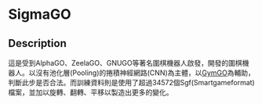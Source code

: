 # SigmaGO
## Description
這是受到AlphaGO、ZeelaGO、GNUGO等著名圍棋機器人啟發，開發的圍棋機器人。以沒有池化層(Pooling)的捲積神經網路(CNN)為主體，以[GymGO](https://github.com/aigagror/GymGo)為輔助，判斷此步是否合法。而訓練資料則是使用了超過34572個Sgf(Smartgameformat)檔案，並加以旋轉、翻轉、平移以製造出更多的變化。

